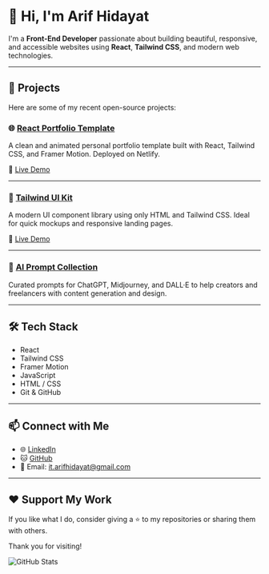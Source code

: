 # 👋 Hi, I'm Arif Hidayat

I'm a **Front-End Developer** passionate about building beautiful, responsive, and accessible websites using **React**, **Tailwind CSS**, and modern web technologies.

---

## 🚀 Projects

Here are some of my recent open-source projects:

### 🌐 [React Portfolio Template](https://github.com/itarifhidayat/react-portfolio-template)

A clean and animated personal portfolio template built with React, Tailwind CSS, and Framer Motion. Deployed on Netlify.

🔗 [Live Demo](https://react-portfolio-template-arif.netlify.app)

---

### 🎨 [Tailwind UI Kit](https://github.com/itarifhidayat/tailwind-ui-kit)

A modern UI component library using only HTML and Tailwind CSS. Ideal for quick mockups and responsive landing pages.

🔗 [Live Demo](https://tailwind-uikit-arif.netlify.app/)

---

### 🤖 [AI Prompt Collection](https://github.com/itarifhidayat/ai-prompt-collection)

Curated prompts for ChatGPT, Midjourney, and DALL·E to help creators and freelancers with content generation and design.

---

## 🛠️ Tech Stack

* React
* Tailwind CSS
* Framer Motion
* JavaScript
* HTML / CSS
* Git & GitHub

---

## 📫 Connect with Me

* 🌐 [LinkedIn](https://linkedin.com/in/itarifhidayat)
* 🐱 [GitHub](https://github.com/itarifhidayat)
* 📩 Email: [it.arifhidayat@gmail.com](mailto:it.arifhidayat@gmail.com)

---

## ❤️ Support My Work

If you like what I do, consider giving a ⭐ to my repositories or sharing them with others.

Thank you for visiting!

![GitHub Stats](https://github-readme-stats.vercel.app/api?username=itarifhidayat\&show_icons=true\&theme=default)
